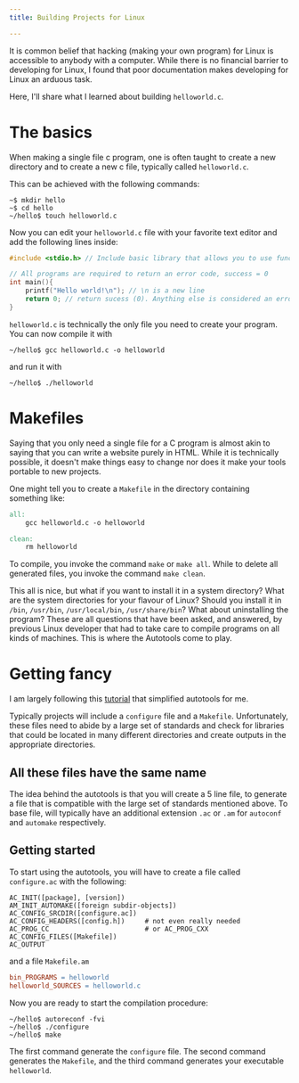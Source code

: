 ```yaml
---
title: Building Projects for Linux

---
```


It is common belief that hacking (making your own program) for Linux is accessible to anybody with a computer. While there is no financial barrier to developing for Linux, I found that poor documentation makes developing for Linux an arduous task.

Here, I'll share what I learned about building `helloworld.c`.

# The basics

When making a single file c program, one is often taught to create a new directory and to create a new c file, typically called `helloworld.c`.

This can be achieved with the following commands:

```shell
~$ mkdir hello
~$ cd hello
~/hello$ touch helloworld.c
```

Now you can edit your `helloworld.c` file with your favorite text editor and add the following lines inside:

```c
#include <stdio.h> // Include basic library that allows you to use functions such as printf

// All programs are required to return an error code, success = 0
int main(){
    printf("Hello world!\n"); // \n is a new line
    return 0; // return sucess (0). Anything else is considered an error code
}
```

`helloworld.c` is technically the only file you need to create your program. You can now compile it with

```shell
~/hello$ gcc helloworld.c -o helloworld
```

and run it with

```shell
~/hello$ ./helloworld
```

# Makefiles
Saying that you only need a single file for a C program is almost akin to saying that you can write a website purely in HTML. While it is technically possible, it doesn't make things easy to change nor does it make your tools portable to new projects.

One might tell you to create a `Makefile` in the directory containing something like:

```Makefile
all:
    gcc helloworld.c -o helloworld

clean:
    rm helloworld
```

To compile, you invoke the command `make` or `make all`. While to delete all generated files, you invoke the command `make clean`.

This all is nice, but what if you want to install it in a system directory? What are the system directories for your flavour of Linux? Should you install it in `/bin`, `/usr/bin`, `/usr/local/bin`, `/usr/share/bin`? What about uninstalling the program? These are all questions that have been asked, and answered, by previous Linux developer that had to take care to compile programs on all kinds of machines. This is where the Autotools come to play.

# Getting fancy
I am largely following this [tutorial](http://smalltalk.gnu.org/blog/bonzinip/all-you-should-really-know-about-autoconf-and-automake) that simplified autotools for me.

Typically projects will include a `configure` file and a `Makefile`. Unfortunately, these files need to abide by a large set of standards and check for libraries that could be located in many different directories and create outputs in the appropriate directories.

## All these files have the same name
The idea behind the autotools is that you will create a 5 line file, to generate a file that is compatible with the large set of standards mentioned above. To base file, will typically have an additional extension `.ac` or `.am` for `autoconf` and `automake` respectively.

## Getting started
To start using the autotools, you will have to create a file called `configure.ac` with the following:

```
AC_INIT([package], [version])
AM_INIT_AUTOMAKE([foreign subdir-objects])
AC_CONFIG_SRCDIR([configure.ac])
AC_CONFIG_HEADERS([config.h])     # not even really needed
AC_PROG_CC                        # or AC_PROG_CXX
AC_CONFIG_FILES([Makefile])
AC_OUTPUT
```
and a file `Makefile.am`

```Makefile
bin_PROGRAMS = helloworld
helloworld_SOURCES = helloworld.c
```

Now you are ready to start the compilation procedure:
```shell
~/hello$ autoreconf -fvi
~/hello$ ./configure
~/hello$ make
```

The first command generate the `configure` file. The second command generates the `Makefile`, and the third command generates your executable `helloworld`.


